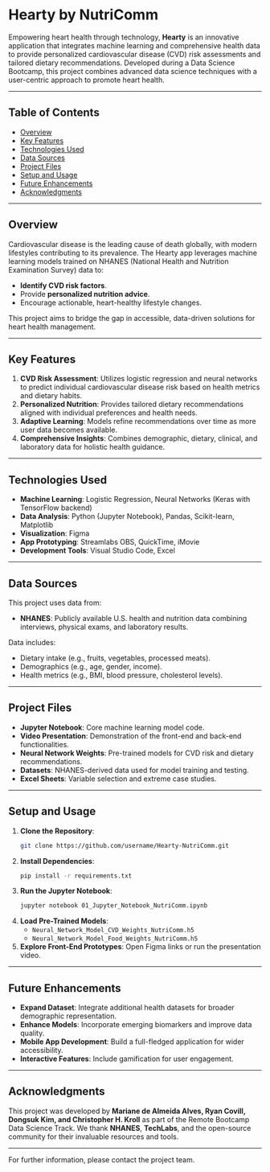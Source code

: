 # Hearty by NutriComm

Empowering heart health through technology, **Hearty** is an innovative application that integrates machine learning and comprehensive health data to provide personalized cardiovascular disease (CVD) risk assessments and tailored dietary recommendations. Developed during a Data Science Bootcamp, this project combines advanced data science techniques with a user-centric approach to promote heart health.

---

## Table of Contents

- [Overview](#overview)
- [Key Features](#key-features)
- [Technologies Used](#technologies-used)
- [Data Sources](#data-sources)
- [Project Files](#project-files)
- [Setup and Usage](#setup-and-usage)
- [Future Enhancements](#future-enhancements)
- [Acknowledgments](#acknowledgments)

---

## Overview

Cardiovascular disease is the leading cause of death globally, with modern lifestyles contributing to its prevalence. The Hearty app leverages machine learning models trained on NHANES (National Health and Nutrition Examination Survey) data to:

- **Identify CVD risk factors**.
- Provide **personalized nutrition advice**.
- Encourage actionable, heart-healthy lifestyle changes.

This project aims to bridge the gap in accessible, data-driven solutions for heart health management.

---

## Key Features

1. **CVD Risk Assessment**: Utilizes logistic regression and neural networks to predict individual cardiovascular disease risk based on health metrics and dietary habits.
2. **Personalized Nutrition**: Provides tailored dietary recommendations aligned with individual preferences and health needs.
3. **Adaptive Learning**: Models refine recommendations over time as more user data becomes available.
4. **Comprehensive Insights**: Combines demographic, dietary, clinical, and laboratory data for holistic health guidance.

---

## Technologies Used

- **Machine Learning**: Logistic Regression, Neural Networks (Keras with TensorFlow backend)
- **Data Analysis**: Python (Jupyter Notebook), Pandas, Scikit-learn, Matplotlib
- **Visualization**: Figma
- **App Prototyping**: Streamlabs OBS, QuickTime, iMovie
- **Development Tools**: Visual Studio Code, Excel

---

## Data Sources

This project uses data from:

- **NHANES**: Publicly available U.S. health and nutrition data combining interviews, physical exams, and laboratory results.

Data includes:

- Dietary intake (e.g., fruits, vegetables, processed meats).
- Demographics (e.g., age, gender, income).
- Health metrics (e.g., BMI, blood pressure, cholesterol levels).

---

## Project Files

- **Jupyter Notebook**: Core machine learning model code.
- **Video Presentation**: Demonstration of the front-end and back-end functionalities.
- **Neural Network Weights**: Pre-trained models for CVD risk and dietary recommendations.
- **Datasets**: NHANES-derived data used for model training and testing.
- **Excel Sheets**: Variable selection and extreme case studies.

---

## Setup and Usage

1. **Clone the Repository**:
   ```bash
   git clone https://github.com/username/Hearty-NutriComm.git
   ```
2. **Install Dependencies**:
   ```bash
   pip install -r requirements.txt
   ```
3. **Run the Jupyter Notebook**:
   ```bash
   jupyter notebook 01_Jupyter_Notebook_NutriComm.ipynb
   ```
4. **Load Pre-Trained Models**:
   - `Neural_Network_Model_CVD_Weights_NutriComm.h5`
   - `Neural_Network_Model_Food_Weights_NutriComm.h5`
5. **Explore Front-End Prototypes**: Open Figma links or run the presentation video.

---

## Future Enhancements

- **Expand Dataset**: Integrate additional health datasets for broader demographic representation.
- **Enhance Models**: Incorporate emerging biomarkers and improve data quality.
- **Mobile App Development**: Build a full-fledged application for wider accessibility.
- **Interactive Features**: Include gamification for user engagement.

---

## Acknowledgments

This project was developed by **Mariane de Almeida Alves, Ryan Covill, Dongsuk Kim, and Christopher H. Kroll** as part of the Remote Bootcamp Data Science Track. We thank **NHANES**, **TechLabs**, and the open-source community for their invaluable resources and tools.

---

For further information, please contact the project team.
